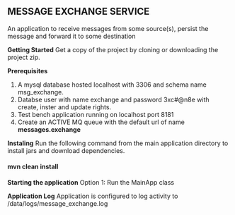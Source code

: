 
<h2>MESSAGE EXCHANGE SERVICE</h2>

An application to receive messages from some source(s), persist the message and forward it to some destination

<b>Getting Started</b>
Get a copy of the project by cloning or downloading the project zip.

<b>Prerequisites</b>
<ol>
<li>A mysql database hosted localhost with 3306 and schema name msg_exchange.</li>
<li>Databse user with name exchange and password 3xc#@n8e with create, inster and update rights.</li> 
<li>Test bench application running on localhost port 8181</li>
<li>Create an ACTIVE MQ queue with the default url of name <b>messages.exchange</b></li>
</ol>
<b>Instaling</b>
Run the following command from the main application directory to install jars and download dependencies.
<h4>mvn clean install</h4>

<b>Starting the application</b>
Option 1: Run the MainApp class 

<b>Application Log</b>
Application is configured to log activity to /data/logs/message_exchange.log




